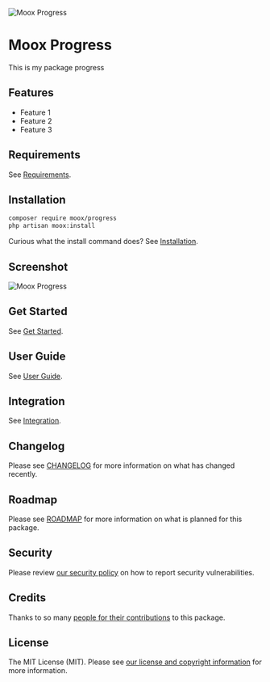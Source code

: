 ![Moox Progress](https://github.com/mooxphp/moox/raw/main/art/banner/made-with-moox.jpg)

# Moox Progress

This is my package progress

## Features

<!--features-->

-   Feature 1
-   Feature 2
-   Feature 3

<!--/features-->

## Requirements

See [Requirements](https://github.com/mooxphp/moox/blob/main/docs/Requirements.md).

## Installation

```bash
composer require moox/progress
php artisan moox:install
```

Curious what the install command does? See [Installation](https://github.com/mooxphp/moox/blob/main/docs/Installation.md).

## Screenshot

![Moox Progress](https://github.com/mooxphp/moox/raw/main/art/screenshots/made-with-moox.jpg)

## Get Started

See [Get Started](docs/GetStarted.md).

## User Guide

See [User Guide](docs/UserGuide.md).

## Integration

See [Integration](docs/Integration.md).

## Changelog

Please see [CHANGELOG](CHANGELOG.md) for more information on what has changed recently.

## Roadmap

Please see [ROADMAP](ROADMAP.md) for more information on what is planned for this package.

## Security

Please review [our security policy](https://github.com/mooxphp/moox/security/policy) on how to report security vulnerabilities.

## Credits

Thanks to so many [people for their contributions](https://github.com/mooxphp/moox#contributors) to this package.

## License

The MIT License (MIT). Please see [our license and copyright information](https://github.com/mooxphp/moox/blob/main/LICENSE.md) for more information.
